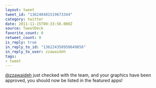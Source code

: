 ```yaml
---
layout: tweet
tweet_id: "136240481519673344"
category: twitter
date: 2011-11-15T00:33:56.000Z
source: TweetDeck
favorite_count: 0
retweet_count: 0
is_reply: true
in_reply_to_id: "136224358950649856"
in_reply_to_user: zzawaideh
tags:
- tweet
---
```


[@zzawaideh](https://twitter.com/@zzawaideh) just checked with the team, and your graphics have been approved, you should now be listed in the featured apps!
